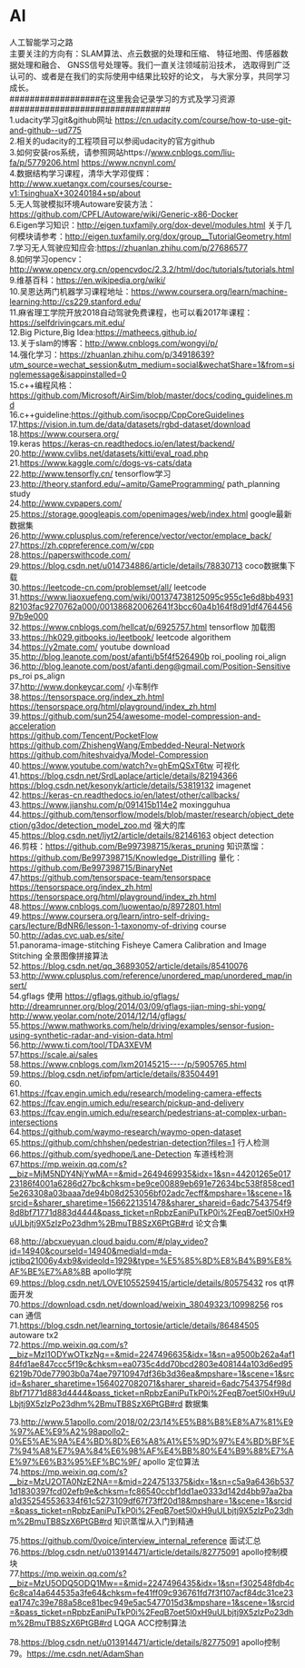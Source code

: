 # AI
人工智能学习之路   
主要关注的方向有：SLAM算法、点云数据的处理和压缩、 特征地图、传感器数据处理和融合、 GNSS信号处理等。我们一直关注领域前沿技术， 选取得到广泛认可的、或者是在我们的实际使用中结果比较好的论文， 与大家分享，共同学习成长。   
##################在这里我会记录学习的方式及学习资源################################  
1.udacity学习git&github网址  https://cn.udacity.com/course/how-to-use-git-and-github--ud775  
2.相关的udacity的工程项目可以参阅udacity的官方github   
3.如何安装ros系统，请参照网站https://www.cnblogs.com/liu-fa/p/5779206.html    https://www.ncnynl.com/   
4.数据结构学习课程，清华大学邓俊辉：http://www.xuetangx.com/courses/course-v1:TsinghuaX+30240184+sp/about    
5.无人驾驶模拟环境Autoware安装方法：https://github.com/CPFL/Autoware/wiki/Generic-x86-Docker   
6.Eigen学习知识：http://eigen.tuxfamily.org/dox-devel/modules.html  关于几何模块请参考：http://eigen.tuxfamily.org/dox/group__TutorialGeometry.html   
7.学习无人驾驶应知应会:https://zhuanlan.zhihu.com/p/27686577   
8.如何学习opencv：http://www.opencv.org.cn/opencvdoc/2.3.2/html/doc/tutorials/tutorials.html  
9.维基百科：https://en.wikipedia.org/wiki/   
10.吴恩达两门机器学习课程地址：https://www.coursera.org/learn/machine-learning;http://cs229.stanford.edu/    
11.麻省理工学院开放2018自动驾驶免费课程，也可以看2017年课程：https://selfdrivingcars.mit.edu/  
12.Big Picture,Big Idea:https://matheecs.github.io/   
13.关于slam的博客：http://www.cnblogs.com/wongyi/p/    
14.强化学习：https://zhuanlan.zhihu.com/p/34918639?utm_source=wechat_session&utm_medium=social&wechatShare=1&from=singlemessage&isappinstalled=0   
15.c++编程风格：https://github.com/Microsoft/AirSim/blob/master/docs/coding_guidelines.md   
16.c++guideline:https://github.com/isocpp/CppCoreGuidelines   
17.https://vision.in.tum.de/data/datasets/rgbd-dataset/download  
18.https://www.coursera.org/  
19.keras  https://keras-cn.readthedocs.io/en/latest/backend/  
20.http://www.cvlibs.net/datasets/kitti/eval_road.php  
21.https://www.kaggle.com/c/dogs-vs-cats/data  
22.http://www.tensorfly.cn/ tensorflow学习  
23.http://theory.stanford.edu/~amitp/GameProgramming/  path_planning study   
24.http://www.cvpapers.com/   
25.https://storage.googleapis.com/openimages/web/index.html  google最新数据集  
26.http://www.cplusplus.com/reference/vector/vector/emplace_back/  
27.https://zh.cppreference.com/w/cpp  
28.https://paperswithcode.com/   
29.https://blog.csdn.net/u014734886/article/details/78830713 coco数据集下载  
30.https://leetcode-cn.com/problemset/all/  leetcode   
31.https://www.liaoxuefeng.com/wiki/001374738125095c955c1e6d8bb493182103fac9270762a000/001386820062641f3bcc60a4b164f8d91df476445697b9e000   
32.https://www.cnblogs.com/hellcat/p/6925757.html tensorflow 加载图   
33.https://hk029.gitbooks.io/leetbook/  leetcode algorithem  
34.https://y2mate.com/  youtube download  
35.http://blog.leanote.com/post/afanti/b5f4f526490b  roi_pooling roi_align  
36.http://blog.leanote.com/post/afanti.deng@gmail.com/Position-Sensitive ps_roi  ps_align  
37.http://www.donkeycar.com/  小车制作  
38.https://tensorspace.org/index_zh.html  https://tensorspace.org/html/playground/index_zh.html  
39.https://github.com/sun254/awesome-model-compression-and-acceleration  
  https://github.com/Tencent/PocketFlow  
  https://github.com/ZhishengWang/Embedded-Neural-Network  
  https://github.com/hiteshvaidya/Model-Compression  
40.https://www.youtube.com/watch?v=ghEmQSxT6tw 可视化  
41.https://blog.csdn.net/SrdLaplace/article/details/82194366 https://blog.csdn.net/kesonyk/article/details/53819132  imagenet  
42.https://keras-cn.readthedocs.io/en/latest/other/callbacks/   
43.https://www.jianshu.com/p/091415b114e2  moxingguhua  
44.https://github.com/tensorflow/models/blob/master/research/object_detection/g3doc/detection_model_zoo.md  强大的库  
45.https://blog.csdn.net/ljyt2/article/details/82146163  object detection  
46.剪枝：https://github.com/Be997398715/keras_pruning
知识蒸馏：https://github.com/Be997398715/Knowledge_Distrilling
量化：https://github.com/Be997398715/BinaryNet   
47.https://github.com/tensorspace-team/tensorspace  https://tensorspace.org/index_zh.html  https://tensorspace.org/html/playground/index_zh.html  
48.https://www.cnblogs.com/luowentao/p/8972801.html  
49.https://www.coursera.org/learn/intro-self-driving-cars/lecture/BdNR6/lesson-1-taxonomy-of-driving  course  
50.http://adas.cvc.uab.es/site/    
51.panorama-image-stitching    Fisheye Camera Calibration and Image Stitching  全景图像拼接算法  
52.https://blog.csdn.net/qq_36893052/article/details/85410076   
53.http://www.cplusplus.com/reference/unordered_map/unordered_map/insert/  
54.gflags 使用 https://gflags.github.io/gflags/ http://dreamrunner.org/blog/2014/03/09/gflags-jian-ming-shi-yong/ http://www.yeolar.com/note/2014/12/14/gflags/  
55.https://www.mathworks.com/help/driving/examples/sensor-fusion-using-synthetic-radar-and-vision-data.html    
56.http://www.ti.com/tool/TDA3XEVM    
57.https://scale.ai/sales  
58.https://www.cnblogs.com/lxm20145215----/p/5905765.html 
59.https://blog.csdn.net/ipfpm/article/details/83504491  
60.     
61.https://fcav.engin.umich.edu/research/modeling-camera-effects  
62.https://fcav.engin.umich.edu/research/pickup-and-delivery  
63.https://fcav.engin.umich.edu/research/pedestrians-at-complex-urban-intersections  
64.https://github.com/waymo-research/waymo-open-dataset  
65.https://github.com/chhshen/pedestrian-detection?files=1   行人检测  
66.https://github.com/syedhope/Lane-Detection  车道线检测  
67.https://mp.weixin.qq.com/s?__biz=MjM5NDY4NjYwMA==&mid=2649469935&idx=1&sn=44201265e01723186f4001a6286d27bc&chksm=be9ce00889eb691e72634bc538f858ced15e263308a03baaa7de94b08d253056bf02adc7ecff&mpshare=1&scene=1&srcid=&sharer_sharetime=1566221351478&sharer_shareid=6adc7543754f98d8bf71771d883d4444&pass_ticket=nRpbzEaniPuTkP0i%2FeqB7oet5l0xH9uULbjtj9X5zIzPo23dhm%2BmuTB8SzX6PtGB#rd   论文合集  

68.http://abcxueyuan.cloud.baidu.com/#/play_video?id=14940&courseId=14940&mediaId=mda-jctibq21006y4xb9&videoId=1929&type=%E5%85%8D%E8%B4%B9%E8%AF%BE%E7%A8%8B   apollo学院  
69.https://blog.csdn.net/LOVE1055259415/article/details/80575432  ros qt界面开发  
70.https://download.csdn.net/download/weixin_38049323/10998256  ros can 通信   
71.https://blog.csdn.net/learning_tortosie/article/details/86484505   autoware tx2   
72.https://mp.weixin.qq.com/s?__biz=MzI1ODYwOTkzNg==&mid=2247496635&idx=1&sn=a9500b262a4af184fd1ae847ccc5f19c&chksm=ea0735c4dd70bcd2803e408144a103d6ed956219b70de77903b0a74ae79710947df36b3d36ea&mpshare=1&scene=1&srcid=&sharer_sharetime=1564027082071&sharer_shareid=6adc7543754f98d8bf71771d883d4444&pass_ticket=nRpbzEaniPuTkP0i%2FeqB7oet5l0xH9uULbjtj9X5zIzPo23dhm%2BmuTB8SzX6PtGB#rd  数据集   

73.http://www.51apollo.com/2018/02/23/14%E5%B8%B8%E8%A7%81%E9%97%AE%E9%A2%98apollo2-0%E5%AE%9A%E4%BD%8D%E6%A8%A1%E5%9D%97%E4%BD%BF%E7%94%A8%E7%9A%84%E6%98%AF%E4%BB%80%E4%B9%88%E7%AE%97%E6%B3%95%EF%BC%9F/   apollo 定位算法  
74.https://mp.weixin.qq.com/s?__biz=MzU2OTA0NzE2NA==&mid=2247513375&idx=1&sn=c5a9a6436b5371d1830397fcd02efb9e&chksm=fc86540ccbf1dd1ae0333d142d4bb97aa2baa1d352545536334f61c5273109df67f73ff20d18&mpshare=1&scene=1&srcid=&pass_ticket=nRpbzEaniPuTkP0i%2FeqB7oet5l0xH9uULbjtj9X5zIzPo23dhm%2BmuTB8SzX6PtGB#rd  知识蒸馏从入门到精通   

75.https://github.com/0voice/interview_internal_reference  面试汇总    
76.https://blog.csdn.net/u013914471/article/details/82775091  apollo控制模块  
77.https://mp.weixin.qq.com/s?__biz=MzU5ODQ5ODQ1Mw==&mid=2247496435&idx=1&sn=f302548fdb4c6c8ca14a644535a3fe64&chksm=fe41ff09c936761fd7f3f107acf84dc31ce23ea1747c39e788a58ce81bec949e5ac5477015d3&mpshare=1&scene=1&srcid=&pass_ticket=nRpbzEaniPuTkP0i%2FeqB7oet5l0xH9uULbjtj9X5zIzPo23dhm%2BmuTB8SzX6PtGB#rd  LQGA ACC控制算法  

78.https://blog.csdn.net/u013914471/article/details/82775091  apollo控制   
79。https://me.csdn.net/AdamShan  

 
